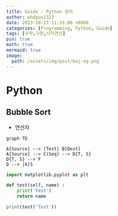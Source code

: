 ```yaml
---
title: Guide - Python 정리
author: whdgus1323
date: 2023-10-27 11:33:00 +0800
categories: [Programming, Python, Guide]
tags: [수학,구현,사칙연산]
pin: true
math: true
mermaid: true
image:
  path: /assets/img/post/boj-og.png
---
```


# Python

## Bubble Sort
 - 연산자

```mermaid
graph TD

A[Source] --> |Test| B[Dest]
A[Source] --> C(Seq) --> D{T, S}
D{T, S} --> F
D --> |k|S
```

``` python
import matplotlib.pyplot as plt

def test(self, name) :
	print('Test')
	return name

print(test('Test'))
```